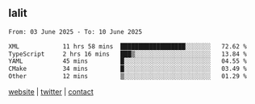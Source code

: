 ## lalit

<!--START_SECTION:waka-->

```txt
From: 03 June 2025 - To: 10 June 2025

XML            11 hrs 58 mins  ██████████████████░░░░░░░   72.62 %
TypeScript     2 hrs 16 mins   ███▒░░░░░░░░░░░░░░░░░░░░░   13.84 %
YAML           45 mins         █░░░░░░░░░░░░░░░░░░░░░░░░   04.55 %
CMake          34 mins         █░░░░░░░░░░░░░░░░░░░░░░░░   03.49 %
Other          12 mins         ▒░░░░░░░░░░░░░░░░░░░░░░░░   01.29 %
```

<!--END_SECTION:waka-->

[website](https://lalit.sh) | [twitter](https://x.com/@lalitcodes) | [contact](https://lalit.sh/contact)
